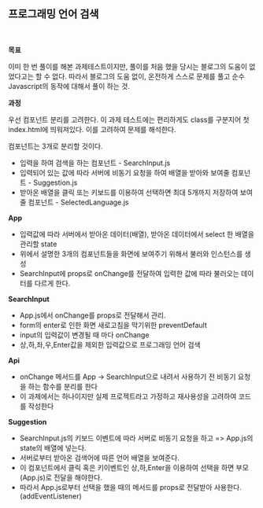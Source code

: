 ## 프로그래밍 언어 검색

<br>

**목표**

이미 한 번 풀이를 해본 과제테스트이지만, 풀이를 처음 했을 당시는 블로그의 도움이 없었다고는 할 수 없다. 따라서 블로그의 도움 없이, 온전하게 스스로 문제를 풀고 순수 Javascript의 동작에 대해서 풀이 하는 것.

**과정**

우선 컴포넌트 분리를 고려한다.
이 과제 테스트에는 편리하게도 class를 구분지어 첫 index.html에 띄워져있다. 이를 고려하여 문제를 해석한다.

컴포넌트는 3개로 분리할 것이다.

- 입력을 하여 검색을 하는 컴포넌트 - SearchInput.js
- 입력되어 있는 값에 따라 서버에 비동기 요청을 하여 배열을 받아와 보여줄 컴포넌트 - Suggestion.js
- 받아온 배열을 클릭 또는 키보드를 이용하여 선택하면 최대 5개까지 저장하여 보여줄 컴포넌트 - SelectedLanguage.js

**App**

- 입력값에 따라 서버에서 받아온 데이터(배열), 받아온 데이터에서 select 한 배열을 관리할 state
- 위에서 설명한 3개의 컴포넌트들을 화면에 보여주기 위해서 불러와 인스턴스를 생성
- SearchInput에 props로 onChange를 전달하여 입력한 값에 따라 불러오는 데이터를 다르게 한다.

**SearchInput**

- App.js에서 onChange를 props로 전달해서 관리.
- form의 enter로 인한 화면 새로고침을 막기위한 preventDefault
- input의 입력값이 변경될 때 마다 onChange
- 상,하,좌,우,Enter값을 제외한 입력값으로 프로그래밍 언어 검색

**Api**

- onChange 메서드를 App -> SearchInput으로 내려서 사용하기 전 비동기 요청을 하는 함수를 분리를 한다
- 이 과제에서는 하나이지만 실제 프로젝트라고 가정하고 재사용성을 고려하여 코드를 작성한다

**Suggestion**

- SearchInput.js의 키보드 이벤트에 따라 서버로 비동기 요청을 하고 => App.js의 state의 배열에 넣는다.
- 서버로부터 받아온 검색어에 따른 언어 배열을 보여준다.
- 이 컴포넌트에서 클릭 혹은 키이벤트인 상,하,Enter을 이용하여 선택을 하면 부모(App.js)로 전달을 해야한다.
- 따라서 App.js로부터 선택을 했을 때의 메서드를 props로 전달받아 사용한다.(addEventListener)
